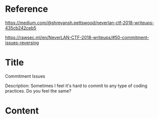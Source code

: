 # Reference

[//]: <> (文章所涉及到的技术点、WriteUp的链接)

https://medium.com/@shreyansh.pettswood/neverlan-ctf-2018-writeups-435cb242ceb5

https://rawsec.ml/en/NeverLAN-CTF-2018-writeups/#50-commitment-issues-reversing

# Title

[//]: <> (题目)

Commitment Issues

Description: Sometimes I feel it's hard to commit to any type of coding practices. Do you feel the same?

# Content

[//]: <> (WriteUp内容)


